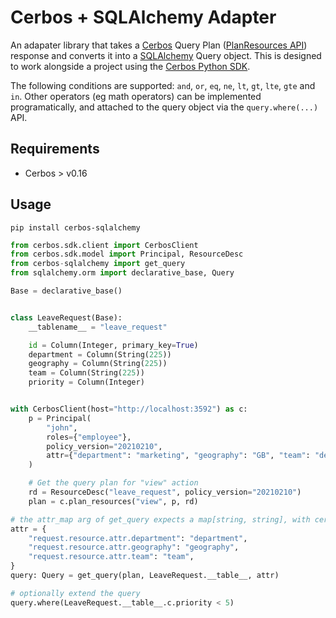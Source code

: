 # Cerbos + SQLAlchemy Adapter

An adapater library that takes a [Cerbos](https://cerbos.dev) Query Plan ([PlanResources API](https://docs.cerbos.dev/cerbos/latest/api/index.html#resources-query-plan)) response and converts it into a [SQLAlchemy](https://docs.sqlalchemy.org/en/14/) Query object. This is designed to work alongside a project using the [Cerbos Python SDK](https://github.com/cerbos/cerbos-sdk-python).

The following conditions are supported: `and`, `or`, `eq`, `ne`, `lt`, `gt`, `lte`, `gte` and `in`. Other operators (eg math operators) can be implemented programatically, and attached to the query object via the `query.where(...)` API.

## Requirements
- Cerbos > v0.16

## Usage

```
pip install cerbos-sqlalchemy
```

```python
from cerbos.sdk.client import CerbosClient
from cerbos.sdk.model import Principal, ResourceDesc
from cerbos-sqlalchemy import get_query
from sqlalchemy.orm import declarative_base, Query

Base = declarative_base()


class LeaveRequest(Base):
    __tablename__ = "leave_request"

    id = Column(Integer, primary_key=True)
    department = Column(String(225))
    geography = Column(String(225))
    team = Column(String(225))
    priority = Column(Integer)


with CerbosClient(host="http://localhost:3592") as c:
    p = Principal(
        "john",
        roles={"employee"},
        policy_version="20210210",
        attr={"department": "marketing", "geography": "GB", "team": "design"},
    )

    # Get the query plan for "view" action
    rd = ResourceDesc("leave_request", policy_version="20210210")
    plan = c.plan_resources("view", p, rd)

# the attr_map arg of get_query expects a map[string, string], with cerbos attribute strings mapped to table column names
attr = {
    "request.resource.attr.department": "department",
    "request.resource.attr.geography": "geography",
    "request.resource.attr.team": "team",
}
query: Query = get_query(plan, LeaveRequest.__table__, attr)

# optionally extend the query
query.where(LeaveRequest.__table__.c.priority < 5)
```
